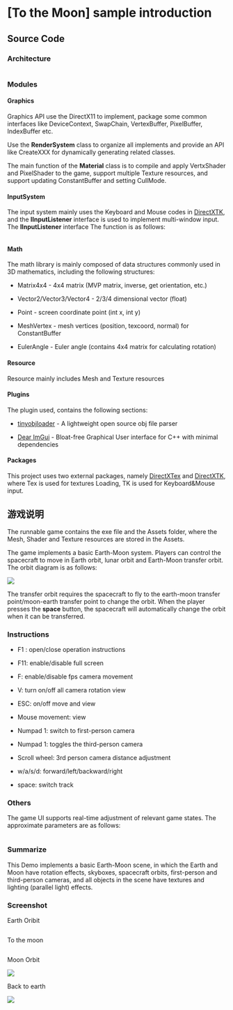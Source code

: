 # [To the Moon] sample introduction

## Source Code

### Architecture

<img src="./ReadmeImgs/2022-02-27-23-06-58-image.png" title="" alt="" data-align="center">

### Modules

#### Graphics

Graphics API use the DirectX11 to implement,  package some common interfaces like DeviceContext, SwapChain, VertexBuffer, PixelBuffer, IndexBuffer etc.

Use the **RenderSystem** class to organize all implements and provide an API like CreateXXX for dynamically generating related classes. 

The main function of the **Material** class is to compile and apply VertxShader and PixelShader to the game, support multiple Texture resources, and support updating ConstantBuffer and setting CullMode.

#### InputSystem

The input system mainly uses the Keyboard and Mouse codes in [DirectXTK](https://github.com/microsoft/DirectXTK), and the **IInputListener** interface is used to implement multi-window input. The **IInputListener** interface The function is as follows:

<img title="" src="./ReadmeImgs/2022-02-27-23-23-18-image.png" alt="" data-align="center">

#### Math

The math library is mainly composed of data structures commonly used in 3D mathematics, including the following structures:

- Matrix4x4 - 4x4 matrix (MVP matrix, inverse, get orientation, etc.)

- Vector2/Vector3/Vector4 - 2/3/4 dimensional vector (float)

- Point - screen coordinate point (int x, int y)

- MeshVertex - mesh vertices (position, texcoord, normal) for ConstantBuffer

- EulerAngle - Euler angle (contains 4x4 matrix for calculating rotation)

#### Resource

Resource mainly includes Mesh and Texture resources

#### Plugins

The plugin used, contains the following sections:

- [tinyobjloader](https://github.com/tinyobjloader/tinyobjloader) - A lightweight open source obj file parser

- [Dear ImGui](https://github.com/ocornut/imgui) - Bloat-free Graphical User interface for C++ with minimal dependencies

#### Packages

This project uses two external packages, namely [DirectXTex](https://github.com/microsoft/DirectXTex) and [DirectXTK](https://github.com/microsoft/DirectXTK), where Tex is used for textures Loading, TK is used for Keyboard&Mouse input.

## 游戏说明

The runnable game contains the exe file and the Assets folder, where the Mesh, Shader and Texture resources are stored in the Assets.

The game implements a basic Earth-Moon system. Players can control the spacecraft to move in Earth orbit, lunar orbit and Earth-Moon transfer orbit. The orbit diagram is as follows:

![](./ReadmeImgs/2022-02-28-01-06-02-image.png)

The transfer orbit requires the spacecraft to fly to the earth-moon transfer point/moon-earth transfer point to change the orbit. When the player presses the **space** button, the spacecraft will automatically change the orbit when it can be transferred.

### Instructions

- F1 : open/close operation instructions

- F11: enable/disable full screen

- F: enable/disable fps camera movement

- V: turn on/off all camera rotation view

- ESC: on/off move and view

- Mouse movement: view

- Numpad 1: switch to first-person camera

- Numpad 1: toggles the third-person camera

- Scroll wheel: 3rd person camera distance adjustment

- w/a/s/d: forward/left/backward/right

- space: switch track

### Others

The game UI supports real-time adjustment of relevant game states. The approximate parameters are as follows:

<img src="./ReadmeImgs/2022-02-28-00-12-03-image.png" title="" alt="" data-align="center">

### Summarize

This Demo implements a basic Earth-Moon scene, in which the Earth and Moon have rotation effects, skyboxes, spacecraft orbits, first-person and third-person cameras, and all objects in the scene have textures and lighting (parallel light) effects.

### Screenshot

Earth Oribit

<img src="./ReadmeImgs/2022-02-28-00-14-50-image.png" title="" alt="" data-align="center">

To the moon

<img src="./ReadmeImgs/2022-02-28-00-15-52-image.png" title="" alt="" data-align="center">

Moon Orbit

![](./ReadmeImgs/2022-02-28-00-28-28-image.png)

Back to earth

![](./ReadmeImgs/2022-02-28-00-17-36-image.png)
